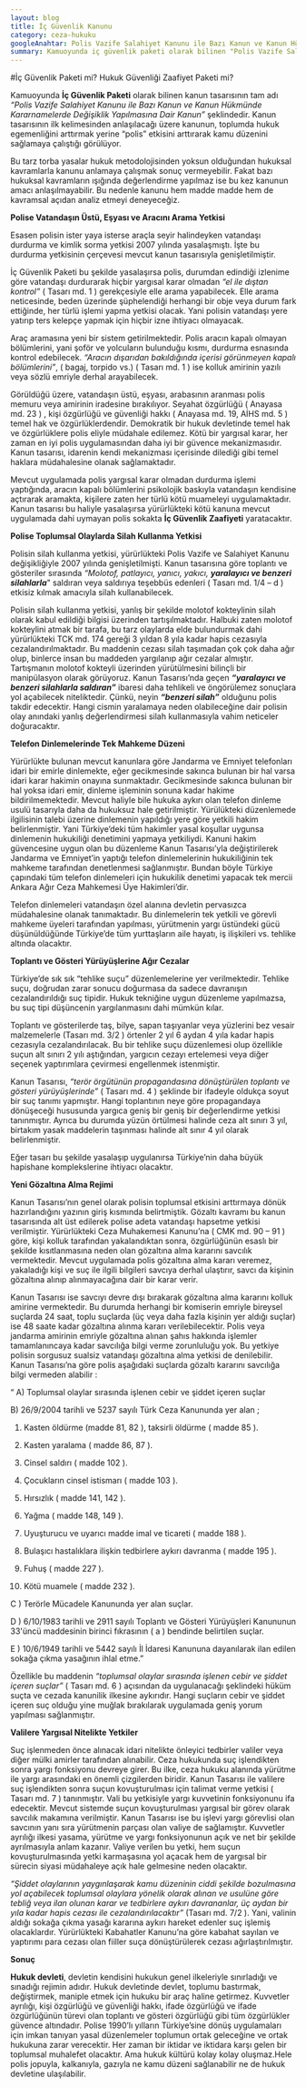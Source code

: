 ```yaml
---
layout: blog
title: İç Güvenlik Kanunu
category: ceza-hukuku
googleAnahtar: Polis Vazife Salahiyet Kanunu ile Bazı Kanun ve Kanun Hükmünde Kararnamelerde Değişiklik Yapılmasına Dair Kanun ic guvenlik paketi, Avukat Baran Doğan
summary: Kamuoyunda iç güvenlik paketi olarak bilinen "Polis Vazife Salahiyet Kanunu ile Bazı Kanun ve Kanun Hükmünde Kararnamelerde Değişiklik Yapılmasına Dair Kanun" hükümlerinin tarafımızdan hukuksal değerlendirilmesi yapılmıştır.
---
```

#İç Güvenlik Paketi mi? Hukuk Güvenliği Zaafiyet Paketi mi?



Kamuoyunda **İç Güvenlik Paketi** olarak bilinen kanun tasarısının tam adı *“Polis Vazife Salahiyet Kanunu ile Bazı Kanun ve Kanun Hükmünde Kararnamelerde Değişiklik Yapılmasına Dair Kanun”* şeklindedir. Kanun tasarısının ilk kelimesinden anlaşılacağı üzere kanunun, toplumda hukuk egemenliğini arttırmak yerine “polis” etkisini arttırarak kamu düzenini sağlamaya çalıştığı görülüyor.

Bu tarz torba yasalar hukuk metodolojisinden yoksun olduğundan hukuksal kavramlarla kanunu anlamaya çalışmak sonuç vermeyebilir. Fakat bazı hukuksal kavramların ışığında değerlendirme yapılmaz ise bu kez kanunun amacı anlaşılmayabilir. Bu nedenle kanunu hem madde madde hem de kavramsal açıdan analiz etmeyi deneyeceğiz.



**Polise Vatandaşın Üstü, Eşyası ve Aracını Arama Yetkisi**     


Esasen polisin ister yaya isterse araçla seyir halindeyken vatandaşı durdurma ve kimlik sorma yetkisi 2007 yılında yasalaşmıştı. İşte bu durdurma yetkisinin çerçevesi mevcut kanun tasarısıyla genişletilmiştir.

İç Güvenlik Paketi bu şekilde yasalaşırsa polis, durumdan edindiği izlenime göre vatandaşı durdurarak hiçbir yargısal karar olmadan *“el ile dıştan kontrol”* ( Tasarı md. 1 ) gerekçesiyle elle arama yapabilecek. Elle arama neticesinde, beden üzerinde şüphelendiği herhangi bir obje veya durum fark ettiğinde, her türlü işlemi yapma yetkisi olacak. Yani polisin vatandaşı yere yatırıp ters kelepçe yapmak için hiçbir izne ihtiyacı olmayacak.

Araç aramasına yeni bir sistem getirilmektedir. Polis aracın kapalı olmayan bölümlerini, yani şoför ve yolcuların bulunduğu kısmı, durdurma esnasında kontrol edebilecek. *“Aracın dışarıdan bakıldığında içerisi görünmeyen kapalı bölümlerini”*,  ( bagaj, torpido vs.) ( Tasarı md. 1 )  ise kolluk amirinin yazılı veya sözlü emriyle derhal arayabilecek.

Görüldüğü üzere, vatandaşın üstü, eşyası, arabasının aranması polis memuru veya amirinin iradesine bırakılıyor. Seyahat özgürlüğü ( Anayasa md. 23 ) , kişi özgürlüğü ve güvenliği hakkı ( Anayasa md. 19, AİHS md. 5 ) temel hak ve özgürlüklerdendir. Demokratik bir hukuk devletinde temel hak ve özgürlüklere polis eliyle müdahale edilemez. Kötü bir yargısal karar, her zaman en iyi polis uygulamasından daha iyi bir güvence mekanizmasıdır. Kanun tasarısı, idarenin kendi mekanizması içerisinde dilediği gibi temel haklara müdahalesine olanak sağlamaktadır.

Mevcut uygulamada polis yargısal karar olmadan durdurma işlemi yaptığında, aracın kapalı bölümlerini psikolojik baskıyla vatandaşın kendisine açtırarak aramakta,  kişilere zaten her türlü kötü muameleyi uygulamaktadır. Kanun tasarısı bu haliyle yasalaşırsa yürürlükteki kötü kanuna mevcut uygulamada dahi uymayan polis sokakta **İç Güvenlik Zaafiyeti** yaratacaktır.



**Polise Toplumsal Olaylarda Silah Kullanma Yetkisi** 


Polisin silah kullanma yetkisi, yürürlükteki Polis Vazife ve Salahiyet Kanunu değişikliğiyle 2007 yılında genişletilmişti. Kanun tasarısına göre toplantı ve gösteriler sırasında *“Molotof, patlayıcı, yanıcı, yakıcı,* ***yaralayıcı ve benzeri silahlarla***" saldıran veya saldırıya teşebbüs edenleri ( Tasarı md. 1/4 – d ) etkisiz kılmak amacıyla silah kullanabilecek.

Polisin silah kullanma yetkisi, yanlış bir şekilde molotof kokteylinin silah olarak kabul edildiği  bilgisi üzerinden tartışılmaktadır. Halbuki zaten molotof kokteylini atmak bir tarafa, bu tarz olaylarda elde bulundurmak dahi yürürlükteki TCK md. 174 gereği 3 yıldan 8 yıla kadar hapis cezasıyla cezalandırılmaktadır. Bu maddenin cezası silah taşımadan çok çok daha ağır olup, binlerce insan bu maddeden yargılanıp ağır cezalar almıştır. Tartışmanın molotof kokteyli üzerinden yürütülmesini bilinçli bir manipülasyon olarak görüyoruz. Kanun Tasarısı’nda geçen ***“yaralayıcı ve benzeri silahlarla saldıran”*** ibaresi daha tehlikeli ve öngörülemez sonuçlara yol açabilecek niteliktedir. Çünkü, neyin ***“benzeri silah”*** olduğunu polis takdir edecektir. Hangi cismin yaralamaya neden olabileceğine dair polisin olay anındaki yanlış değerlendirmesi silah kullanmasıyla vahim neticeler doğuracaktır.



**Telefon Dinlemelerinde Tek Mahkeme Düzeni**


Yürürlükte bulunan mevcut kanunlara göre Jandarma ve Emniyet telefonları idari bir emirle dinlemekte, eğer gecikmesinde sakınca bulunan bir hal varsa idari karar hakimin onayına sunmaktadır. Gecikmesinde sakınca bulunan bir hal yoksa idari emir, dinleme işleminin sonuna kadar hakime bildirilmemektedir. Mevcut haliyle bile hukuka aykırı olan telefon dinleme usulü tasarıyla daha da hukuksuz hale getirilmiştir. Yürülükteki düzenlemede ilgilisinin talebi üzerine dinlemenin yapıldığı yere göre yetkili hakim belirlenmiştir. Yani Türkiye’deki tüm hakimler yasal koşullar uygunsa dinlemenin hukukiliği denetimini yapmaya yetkiliydi. Kanuni hakim güvencesine uygun olan bu düzenleme Kanun Tasarısı’yla değiştirilerek Jandarma ve Emniyet’in yaptığı telefon dinlemelerinin hukukiliğinin tek mahkeme tarafından denetlenmesi sağlanmıştır. Bundan böyle Türkiye çapındaki tüm telefon dinlemeleri için hukukilik denetimi yapacak tek mercii Ankara Ağır Ceza Mahkemesi Üye Hakimleri’dir.

Telefon dinlemeleri vatandaşın özel alanına devletin pervasızca müdahalesine olanak tanımaktadır. Bu dinlemelerin tek yetkili ve görevli mahkeme üyeleri tarafından yapılması, yürütmenin yargı üstündeki gücü düşünüldüğünde Türkiye’de tüm yurttaşların aile hayatı, iş ilişkileri vs. tehlike altında olacaktır.



**Toplantı ve Gösteri Yürüyüşlerine Ağır Cezalar**


Türkiye’de sık sık “tehlike suçu” düzenlemelerine yer verilmektedir. Tehlike suçu, doğrudan zarar sonucu doğurmasa da sadece davranışın cezalandırıldığı suç tipidir. Hukuk tekniğine uygun düzenleme yapılmazsa, bu suç tipi düşüncenin yargılanmasını dahi mümkün kılar.

Toplantı ve gösterilerde taş, bilye, sapan taşıyanlar veya yüzlerini bez vesair malzemelerle (Tasarı md. 3/2 ) örtenler 2 yıl 6 aydan 4 yıla kadar hapis cezasıyla cezalandırılacak. Bu bir tehlike suçu düzenlemesi olup özellikle suçun alt sınırı 2 yılı aştığından, yargıcın cezayı ertelemesi veya diğer seçenek yaptırımlara çevirmesi engellenmek istenmiştir.                                                                                                                                       

Kanun Tasarısı, *“terör örgütünün propagandasına dönüştürülen toplantı ve gösteri yürüyüşlerinde”* ( Tasarı md. 4 ) şeklinde bir ifadeyle oldukça soyut bir suç tanımı yapmıştır. Hangi toplantının neye göre propagandaya dönüşeceği hususunda yargıca geniş bir geniş bir değerlendirme yetkisi tanınmıştır. Ayrıca bu durumda yüzün örtülmesi halinde ceza alt sınırı 3 yıl, birtakım yasak maddelerin taşınması halinde alt sınır 4 yıl olarak belirlenmiştir.

Eğer tasarı bu şekilde yasalaşıp uygulanırsa Türkiye’nin daha büyük hapishane komplekslerine ihtiyacı olacaktır.



**Yeni Gözaltına Alma Rejimi**


Kanun Tasarısı’nın genel olarak polisin toplumsal etkisini arttırmaya dönük hazırlandığını yazının giriş kısmında belirtmiştik. Gözaltı kavramı bu kanun tasarısında alt üst edilerek polise adeta vatandaşı hapsetme yetkisi verilmiştir. Yürürlükteki Ceza Muhakemesi Kanunu’na ( CMK md. 90 – 91 ) göre, kişi kolluk tarafından yakalandıktan sonra, özgürlüğünün esaslı bir şekilde kısıtlanmasına neden olan gözaltına alma kararını savcılık vermektedir. Mevcut uygulamada polis gözaltına alma kararı veremez, yakaladığı kişi ve suç ile ilgili bilgileri savcıya derhal ulaştırır, savcı da kişinin gözaltına alınıp alınmayacağına dair bir karar verir.

 Kanun Tasarısı ise savcıyı devre dışı bırakarak gözaltına alma kararını kolluk amirine vermektedir. Bu durumda herhangi bir komiserin emriyle bireysel suçlarda 24 saat, toplu suçlarda (üç veya daha fazla kişinin yer aldığı suçlar) ise 48 saate kadar gözaltına alınma kararı verilebilecektir. Polis veya jandarma amirinin emriyle gözaltına alınan şahıs hakkında işlemler tamamlanıncaya kadar savcılığa bilgi verme zorunluluğu yok. Bu yetkiye polisin sorgusuz sualsiz vatandaşı gözaltına alma yetkisi de denilebilir. Kanun Tasarısı’na göre polis aşağıdaki suçlarda gözaltı kararını savcılığa bilgi vermeden alabilir :

“ A) Toplumsal olaylar sırasında işlenen cebir ve şiddet içeren suçlar

B) 26/9/2004 tarihli ve 5237 sayılı Türk Ceza Kanununda yer alan ;
1) Kasten öldürme  (madde 81, 82 ), taksirli öldürme ( madde 85 ).

2) Kasten yaralama ( madde 86, 87 ).

3) Cinsel saldırı ( madde 102 ).

4) Çocukların cinsel istismarı ( madde 103 ).

5) Hırsızlık ( madde 141, 142 ).

6) Yağma ( madde 148, 149 ).

7) Uyuşturucu ve uyarıcı madde imal ve ticareti ( madde 188 ).

8) Bulaşıcı hastalıklara ilişkin tedbirlere aykırı davranma ( madde 195 ).

9) Fuhuş ( madde 227 ).

10) Kötü muamele ( madde 232 ).

C ) Terörle Mücadele Kanununda yer alan suçlar.

D ) 6/10/1983 tarihli ve 2911 sayılı Toplantı ve Gösteri Yürüyüşleri Kanununun 33'üncü maddesinin birinci fıkrasının ( a ) bendinde belirtilen suçlar.

E ) 10/6/1949 tarihli ve 5442 sayılı İl İdaresi Kanununa dayanılarak ilan edilen sokağa çıkma yasağının ihlal etme.”

Özellikle bu maddenin *“toplumsal olaylar sırasında işlenen cebir ve şiddet içeren suçlar”* ( Tasarı md. 6 ) açısından da uygulanacağı şeklindeki hüküm suçta ve cezada kanunilik ilkesine aykırıdır. Hangi suçların cebir ve şiddet içeren suç olduğu yine muğlak bırakılarak uygulamada geniş yorum yapılması sağlanmıştır.

 
**Valilere Yargısal Nitelikte Yetkiler** 


Suç işlenmeden önce alınacak idari nitelikte önleyici tedbirler valiler veya diğer mülki amirler tarafından alınabilir. Ceza hukukunda suç işlendikten sonra yargı fonksiyonu devreye girer. Bu ilke, ceza hukuku alanında yürütme ile yargı arasındaki en önemli çizgilerden biridir. Kanun Tasarısı ile valilere suç işlendikten sonra suçun kovuşturulması için talimat verme yetkisi ( Tasarı md. 7 ) tanınmıştır. Vali bu yetkisiyle yargı kuvvetinin fonksiyonunu ifa edecektir. Mevcut sistemde suçun kovuşturulması yargısal bir görev olarak savcılık makamına verilmiştir. Kanun Tasarısı ise bu işlevi yargı görevlisi olan savcının yanı sıra  yürütmenin parçası olan valiye de sağlamıştır. Kuvvetler ayrılığı ilkesi yasama, yürütme ve yargı fonksiyonunun açık ve net bir şekilde ayrılmasıyla anlam kazanır. Valiye verilen bu yetki, hem suçun kovuşturulmasında yetki karmaşasına yol açacak hem de yargısal bir sürecin siyasi müdahaleye açık hale gelmesine neden olacaktır.

*“Şiddet olaylarının yaygınlaşarak kamu düzeninin ciddi şekilde bozulmasına yol açabilecek toplumsal olaylara yönelik olarak alınan ve usulüne göre tebliğ veya ilan olunan karar ve tedbirlere aykırı davrananlar, üç aydan bir yıla kadar hapis cezası ile cezalandırılacaktır”* (Tasarı md. 7/2 ). Yani, valinin aldığı sokağa çıkma yasağı kararına aykırı hareket edenler suç işlemiş olacaklardır. Yürürlükteki Kabahatler Kanunu’na göre kabahat sayılan ve yaptırımı para cezası olan fiiller suça dönüştürülerek cezası ağırlaştırılmıştır.


**Sonuç**


**Hukuk devleti**, devletin kendisini hukukun genel ilkeleriyle sınırladığı ve sınadığı rejimin adıdır. Hukuk devletinde devlet, toplumu bastırmak, değiştirmek, maniple etmek için hukuku bir araç haline getirmez. Kuvvetler ayrılığı, kişi özgürlüğü ve güvenliği hakkı, ifade özgürlüğü ve ifade özgürlüğünün türevi olan toplantı ve gösteri özgürlüğü gibi tüm özgürlükler güvence altındadır. Polise 1990’lı yılların Türkiye’sine dönüş uygulamaları için imkan tanıyan yasal düzenlemeler toplumun ortak geleceğine ve ortak hukukuna zarar verecektir. Her zaman bir iktidar ve iktidara karşı gelen bir toplumsal muhalefet olacaktır. Ama hukuk kültürü kolay kolay oluşmaz.Hele polis jopuyla, kalkanıyla, gazıyla ne kamu düzeni sağlanabilir ne de hukuk devletine ulaşılabilir.
 
